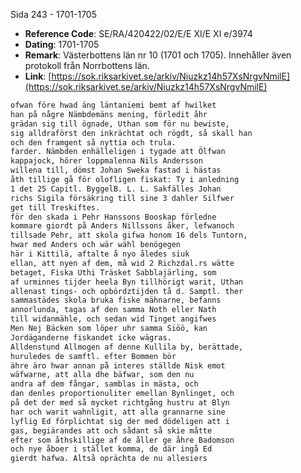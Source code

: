 Sida 243 - 1701-1705

- **Reference Code**: SE/RA/420422/02/E/E XI/E XI e/3974
- **Dating**: 1701-1705
- **Remark**: Västerbottens län nr 10 (1701 och 1705). Innehåller även protokoll från Norrbottens län.
- **Link**: [https://sok.riksarkivet.se/arkiv/Niuzkz14h57XsNrgvNmilE](https://sok.riksarkivet.se/arkiv/Niuzkz14h57XsNrgvNmilE)

```txt linenums="1"
ofwan före hwad äng läntaniemi bemt af hwilket
han på någre Nämbdemäns mening, förledit åhr
grädan sig till ögnade, Uthan som för nu bewiste,
sig alldraförst den inkrächtat och rögdt, så skall han
och den framgent så nyttia och trula.
farder. Nämbden enhälleligen i tygade att Ölfwan
kappajock, hörer loppmalenna Nils Andersson
willena till, dömst Johan Sweka fastad i hästas
åth tillige gå för olofligen fiskat: Ty i anledning
1 det 25 Capitl. ByggelB. L. L. Sakfälles Johan
richs Sigila försäkring till sine 3 dahler Silfwer
get till Treskiftes.
för den skada i Pehr Hanssons Booskap förledne
kommare giordt på Anders Nillssons åker, lefwanoch
tillsade Pehr, att skola gifwa honom 16 dels Tuntorn,
hwar med Anders och wär wähl benögegen
här i Kittilä, aftalte å nyo åledes siuk
ellan, att nyen af dem, må wid 2 Richzdal.rs wätte
betaget, Fiska Uthi Träsket Sabblajärling, som
af urminnes tijder heela Byn tillhörigt warit, Uthan
allenast tings- och opbördztijden tå d. Samptl. ther
sammastädes skola bruka fiske mähnarne, befanns
annorlunda, tagas af den samma Noth eller Nath
till widanmähle, och sedan wid Tinget angifwes
Men Nej Bäcken som löper uhr samma Siöö, kan
Jordäganderne fiskandet icke wägras.
Alldenstund Allmogen af denne Kullila by, berättade,
huruledes de samftl. efter Bommen bör
ähre äro hwar annan på interes ställde Nisk emot
wäfwarne, att alla dhe bäfwar, som den nu
andra af dem fångar, samblas in mästa, och
dan denles proportionuliter emellan Bynlinget, och
på det der med så mycket richtgång hustru at Blyn
har och warit wahnligit, att alla grannarne sine
lyflig Ed förplichtat sig der med dödeligen att i
gas, begiärandes att och sådant så skie måtte
efter som åthskillige af de åller ge åhre Badomson
och nye åboer i stället komma, de där ingå Ed
gierdt hafwa. Altså oprächta de nu allesiers
```

